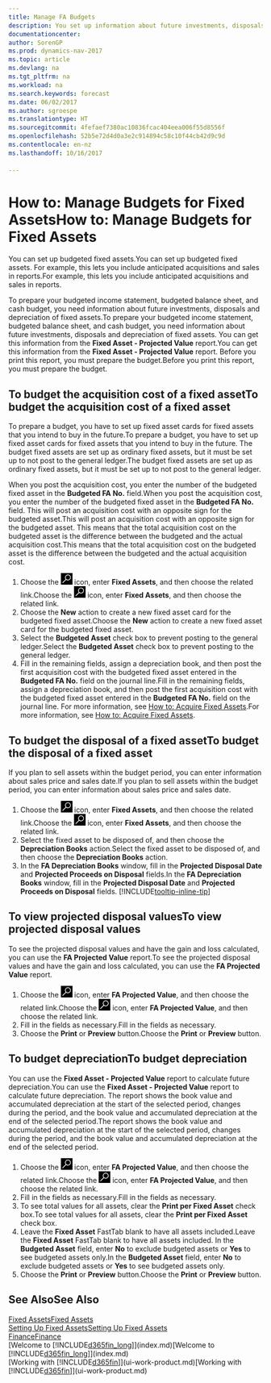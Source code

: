 ```yaml
---
title: Manage FA Budgets
description: You set up information about future investments, disposals, and depreciation of fixed assets to help prepare budgets and forecasts.
documentationcenter: 
author: SorenGP
ms.prod: dynamics-nav-2017
ms.topic: article
ms.devlang: na
ms.tgt_pltfrm: na
ms.workload: na
ms.search.keywords: forecast
ms.date: 06/02/2017
ms.author: sgroespe
ms.translationtype: HT
ms.sourcegitcommit: 4fefaef7380ac10836fcac404eea006f55d8556f
ms.openlocfilehash: 52b5e72d4d0a3e2c914894c58c10f44cb42d9c9d
ms.contentlocale: en-nz
ms.lasthandoff: 10/16/2017

---
```

# <a name="how-to-manage-budgets-for-fixed-assets"></a><span data-ttu-id="da4c5-103">How to: Manage Budgets for Fixed Assets</span><span class="sxs-lookup"><span data-stu-id="da4c5-103">How to: Manage Budgets for Fixed Assets</span></span>
<span data-ttu-id="da4c5-104">You can set up budgeted fixed assets.</span><span class="sxs-lookup"><span data-stu-id="da4c5-104">You can set up budgeted fixed assets.</span></span> <span data-ttu-id="da4c5-105">For example, this lets you include anticipated acquisitions and sales in reports.</span><span class="sxs-lookup"><span data-stu-id="da4c5-105">For example, this lets you include anticipated acquisitions and sales in reports.</span></span>  

<span data-ttu-id="da4c5-106">To prepare your budgeted income statement, budgeted balance sheet, and cash budget, you need information about future investments, disposals and depreciation of fixed assets.</span><span class="sxs-lookup"><span data-stu-id="da4c5-106">To prepare your budgeted income statement, budgeted balance sheet, and cash budget, you need information about future investments, disposals and depreciation of fixed assets.</span></span> <span data-ttu-id="da4c5-107">You can get this information from the **Fixed Asset - Projected Value** report.</span><span class="sxs-lookup"><span data-stu-id="da4c5-107">You can get this information from the **Fixed Asset - Projected Value** report.</span></span> <span data-ttu-id="da4c5-108">Before you print this report, you must prepare the budget.</span><span class="sxs-lookup"><span data-stu-id="da4c5-108">Before you print this report, you must prepare the budget.</span></span>  

## <a name="to-budget-the-acquisition-cost-of-a-fixed-asset"></a><span data-ttu-id="da4c5-109">To budget the acquisition cost of a fixed asset</span><span class="sxs-lookup"><span data-stu-id="da4c5-109">To budget the acquisition cost of a fixed asset</span></span>
<span data-ttu-id="da4c5-110">To prepare a budget, you have to set up fixed asset cards for fixed assets that you intend to buy in the future.</span><span class="sxs-lookup"><span data-stu-id="da4c5-110">To prepare a budget, you have to set up fixed asset cards for fixed assets that you intend to buy in the future.</span></span> <span data-ttu-id="da4c5-111">The budget fixed assets are set up as ordinary fixed assets, but it must be set up to not post to the general ledger.</span><span class="sxs-lookup"><span data-stu-id="da4c5-111">The budget fixed assets are set up as ordinary fixed assets, but it must be set up to not post to the general ledger.</span></span>

<span data-ttu-id="da4c5-112">When you post the acquisition cost, you enter the number of the budgeted fixed asset in the **Budgeted FA No.** field.</span><span class="sxs-lookup"><span data-stu-id="da4c5-112">When you post the acquisition cost, you enter the number of the budgeted fixed asset in the **Budgeted FA No.** field.</span></span> <span data-ttu-id="da4c5-113">This will post an acquisition cost with an opposite sign for the budgeted asset.</span><span class="sxs-lookup"><span data-stu-id="da4c5-113">This will post an acquisition cost with an opposite sign for the budgeted asset.</span></span> <span data-ttu-id="da4c5-114">This means that the total acquisition cost on the budgeted asset is the difference between the budgeted and the actual acquisition cost.</span><span class="sxs-lookup"><span data-stu-id="da4c5-114">This means that the total acquisition cost on the budgeted asset is the difference between the budgeted and the actual acquisition cost.</span></span>

1. <span data-ttu-id="da4c5-115">Choose the ![Search for Page or Report](media/ui-search/search_small.png "Search for Page or Report icon") icon, enter **Fixed Assets**, and then choose the related link.</span><span class="sxs-lookup"><span data-stu-id="da4c5-115">Choose the ![Search for Page or Report](media/ui-search/search_small.png "Search for Page or Report icon") icon, enter **Fixed Assets**, and then choose the related link.</span></span>
2. <span data-ttu-id="da4c5-116">Choose the **New** action to create a new fixed asset card for the budgeted fixed asset.</span><span class="sxs-lookup"><span data-stu-id="da4c5-116">Choose the **New** action to create a new fixed asset card for the budgeted fixed asset.</span></span>
3. <span data-ttu-id="da4c5-117">Select the **Budgeted Asset** check box to prevent posting to the general ledger.</span><span class="sxs-lookup"><span data-stu-id="da4c5-117">Select the **Budgeted Asset** check box to prevent posting to the general ledger.</span></span>
4. <span data-ttu-id="da4c5-118">Fill in the remaining fields, assign a depreciation book, and then post the first acquisition cost with the budgeted fixed asset entered in the **Budgeted FA No.** field on the journal line.</span><span class="sxs-lookup"><span data-stu-id="da4c5-118">Fill in the remaining fields, assign a depreciation book, and then post the first acquisition cost with the budgeted fixed asset entered in the **Budgeted FA No.** field on the journal line.</span></span> <span data-ttu-id="da4c5-119">For more information, see [How to: Acquire Fixed Assets](fa-how-acquire.md).</span><span class="sxs-lookup"><span data-stu-id="da4c5-119">For more information, see [How to: Acquire Fixed Assets](fa-how-acquire.md).</span></span>

## <a name="to-budget-the-disposal-of-a-fixed-asset"></a><span data-ttu-id="da4c5-120">To budget the disposal of a fixed asset</span><span class="sxs-lookup"><span data-stu-id="da4c5-120">To budget the disposal of a fixed asset</span></span>
<span data-ttu-id="da4c5-121">If you plan to sell assets within the budget period, you can enter information about sales price and sales date.</span><span class="sxs-lookup"><span data-stu-id="da4c5-121">If you plan to sell assets within the budget period, you can enter information about sales price and sales date.</span></span>

1. <span data-ttu-id="da4c5-122">Choose the ![Search for Page or Report](media/ui-search/search_small.png "Search for Page or Report icon") icon, enter **Fixed Assets**, and then choose the related link.</span><span class="sxs-lookup"><span data-stu-id="da4c5-122">Choose the ![Search for Page or Report](media/ui-search/search_small.png "Search for Page or Report icon") icon, enter **Fixed Assets**, and then choose the related link.</span></span>
2. <span data-ttu-id="da4c5-123">Select the fixed asset to be disposed of, and then choose the **Depreciation Books** action.</span><span class="sxs-lookup"><span data-stu-id="da4c5-123">Select the fixed asset to be disposed of, and then choose the **Depreciation Books** action.</span></span>
3. <span data-ttu-id="da4c5-124">In the **FA Depreciation Books** window, fill in the **Projected Disposal Date** and **Projected Proceeds on Disposal** fields.</span><span class="sxs-lookup"><span data-stu-id="da4c5-124">In the **FA Depreciation Books** window, fill in the **Projected Disposal Date** and **Projected Proceeds on Disposal** fields.</span></span> [!INCLUDE[tooltip-inline-tip](includes/tooltip-inline-tip_md.md)]

## <a name="to-view-projected-disposal-values"></a><span data-ttu-id="da4c5-125">To view projected disposal values</span><span class="sxs-lookup"><span data-stu-id="da4c5-125">To view projected disposal values</span></span>
<span data-ttu-id="da4c5-126">To see the projected disposal values and have the gain and loss calculated, you can use the **FA Projected Value** report.</span><span class="sxs-lookup"><span data-stu-id="da4c5-126">To see the projected disposal values and have the gain and loss calculated, you can use the **FA Projected Value** report.</span></span>

1. <span data-ttu-id="da4c5-127">Choose the ![Search for Page or Report](media/ui-search/search_small.png "Search for Page or Report icon") icon, enter **FA Projected Value**, and then choose the related link.</span><span class="sxs-lookup"><span data-stu-id="da4c5-127">Choose the ![Search for Page or Report](media/ui-search/search_small.png "Search for Page or Report icon") icon, enter **FA Projected Value**, and then choose the related link.</span></span>
2. <span data-ttu-id="da4c5-128">Fill in the fields as necessary.</span><span class="sxs-lookup"><span data-stu-id="da4c5-128">Fill in the fields as necessary.</span></span>
3. <span data-ttu-id="da4c5-129">Choose the **Print** or **Preview** button.</span><span class="sxs-lookup"><span data-stu-id="da4c5-129">Choose the **Print** or **Preview** button.</span></span>

## <a name="to-budget-depreciation"></a><span data-ttu-id="da4c5-130">To budget depreciation</span><span class="sxs-lookup"><span data-stu-id="da4c5-130">To budget depreciation</span></span>
<span data-ttu-id="da4c5-131">You can use the **Fixed Asset - Projected Value** report to calculate future depreciation.</span><span class="sxs-lookup"><span data-stu-id="da4c5-131">You can use the **Fixed Asset - Projected Value** report to calculate future depreciation.</span></span> <span data-ttu-id="da4c5-132">The report shows the book value and accumulated depreciation at the start of the selected period, changes during the period, and the book value and accumulated depreciation at the end of the selected period.</span><span class="sxs-lookup"><span data-stu-id="da4c5-132">The report shows the book value and accumulated depreciation at the start of the selected period, changes during the period, and the book value and accumulated depreciation at the end of the selected period.</span></span>

1. <span data-ttu-id="da4c5-133">Choose the ![Search for Page or Report](media/ui-search/search_small.png "Search for Page or Report icon") icon, enter **FA Projected Value**, and then choose the related link.</span><span class="sxs-lookup"><span data-stu-id="da4c5-133">Choose the ![Search for Page or Report](media/ui-search/search_small.png "Search for Page or Report icon") icon, enter **FA Projected Value**, and then choose the related link.</span></span>
2. <span data-ttu-id="da4c5-134">Fill in the fields as necessary.</span><span class="sxs-lookup"><span data-stu-id="da4c5-134">Fill in the fields as necessary.</span></span>
3. <span data-ttu-id="da4c5-135">To see total values for all assets, clear the **Print per Fixed Asset** check box.</span><span class="sxs-lookup"><span data-stu-id="da4c5-135">To see total values for all assets, clear the **Print per Fixed Asset** check box.</span></span>
4. <span data-ttu-id="da4c5-136">Leave the **Fixed Asset** FastTab blank to have all assets included.</span><span class="sxs-lookup"><span data-stu-id="da4c5-136">Leave the **Fixed Asset** FastTab blank to have all assets included.</span></span> <span data-ttu-id="da4c5-137">In the **Budgeted Asset** field, enter **No** to exclude budgeted assets or **Yes** to see budgeted assets only.</span><span class="sxs-lookup"><span data-stu-id="da4c5-137">In the **Budgeted Asset** field, enter **No** to exclude budgeted assets or **Yes** to see budgeted assets only.</span></span>
5. <span data-ttu-id="da4c5-138">Choose the **Print** or **Preview** button.</span><span class="sxs-lookup"><span data-stu-id="da4c5-138">Choose the **Print** or **Preview** button.</span></span>

## <a name="see-also"></a><span data-ttu-id="da4c5-139">See Also</span><span class="sxs-lookup"><span data-stu-id="da4c5-139">See Also</span></span>
[<span data-ttu-id="da4c5-140">Fixed Assets</span><span class="sxs-lookup"><span data-stu-id="da4c5-140">Fixed Assets</span></span>](fa-manage.md)  
[<span data-ttu-id="da4c5-141">Setting Up Fixed Assets</span><span class="sxs-lookup"><span data-stu-id="da4c5-141">Setting Up Fixed Assets</span></span>](fa-setup.md)  
[<span data-ttu-id="da4c5-142">Finance</span><span class="sxs-lookup"><span data-stu-id="da4c5-142">Finance</span></span>](finance.md)  
<span data-ttu-id="da4c5-143">[Welcome to [!INCLUDE[d365fin_long](includes/d365fin_long_md.md)]](index.md)</span><span class="sxs-lookup"><span data-stu-id="da4c5-143">[Welcome to [!INCLUDE[d365fin_long](includes/d365fin_long_md.md)]](index.md)</span></span>  
<span data-ttu-id="da4c5-144">[Working with [!INCLUDE[d365fin](includes/d365fin_md.md)]](ui-work-product.md)</span><span class="sxs-lookup"><span data-stu-id="da4c5-144">[Working with [!INCLUDE[d365fin](includes/d365fin_md.md)]](ui-work-product.md)</span></span>


